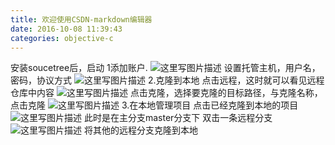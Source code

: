 ```yaml
---
title: 欢迎使用CSDN-markdown编辑器
date: 2016-10-08 11:39:43
categories: objective-c
---
```

<!-- more -->

安装soucetree后，启动
1添加账户.
![这里写图片描述](http://img.blog.csdn.net/20151214154736709 "")
设置托管主机，用户名，密码，协议方式
![这里写图片描述](http://img.blog.csdn.net/20151214154943293 "")
2.克隆到本地
点击远程，这时就可以看见远程仓库中内容
![这里写图片描述](http://img.blog.csdn.net/20151214155310766 "")
点击克隆，选择要克隆的目标路径，与克隆名称，点击克隆
![这里写图片描述](http://img.blog.csdn.net/20151214155442212 "")
3.在本地管理项目
点击已经克隆到本地的项目
![这里写图片描述](http://img.blog.csdn.net/20151214155652034 "")
此时是在主分支master分支下
双击一条远程分支
![这里写图片描述](http://img.blog.csdn.net/20151214155957907 "")
将其他的远程分支克隆到本地
